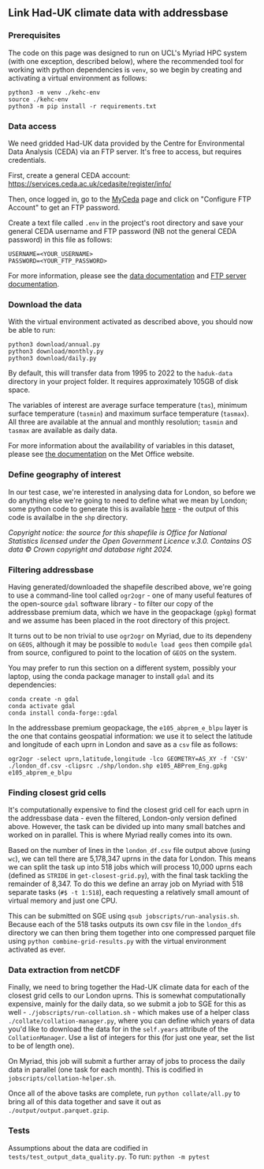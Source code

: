 ## Link Had-UK climate data with addressbase

### Prerequisites

The code on this page was designed to run on UCL's Myriad HPC system (with one exception, described below), where the recommended tool for working with python dependencies is `venv`, so we begin by creating and activating a virtual environment as follows:

```
python3 -m venv ./kehc-env
source ./kehc-env
python3 -m pip install -r requirements.txt
```

### Data access

We need gridded Had-UK data provided by the Centre for Environmental Data Analysis (CEDA) via an FTP server. It's free to access, but requires credentials. 

First, create a general CEDA account: 
https://services.ceda.ac.uk/cedasite/register/info/

Then, once logged in, go to the [MyCeda](https://services.ceda.ac.uk/cedasite/myceda?_ga=2.196270316.1731834615.1716882715-284125426.1716479512) page and click on "Configure FTP Account" to get an FTP password. 

Create a text file called `.env` in the project's root directory and save your general CEDA username and FTP password (NB not the general CEDA password) in this file as follows:

```
USERNAME=<YOUR_USERNAME>
PASSWORD=<YOUR_FTP_PASSWORD>
```

For more information, please see the [data documentation](https://catalogue.ceda.ac.uk/uuid/46f8c1377f8849eeb8570b8ac9b26d86) and [FTP server documentation](https://help.ceda.ac.uk/article/280-ftp).

### Download the data

With the virtual environment activated as described above, you should now be able to run: 

```
python3 download/annual.py
python3 download/monthly.py
python3 download/daily.py
```

By default, this will transfer data from 1995 to 2022 to the `haduk-data` directory in your project folder. It requires approximately 105GB of disk space. 

The variables of interest are average surface temperature (`tas`), minimum surface temperature (`tasmin`) and maximum surface temperature (`tasmax`). All three are available at the annual and monthly resolution; `tasmin` and `tasmax` are available as daily data. 

For more information about the availability of variables in this dataset, please see [the documentation](https://www.metoffice.gov.uk/research/climate/maps-and-data/data/haduk-grid/datasets) on the Met Office website. 

### Define geography of interest

In our test case, we're interested in analysing data for London, so before we do anything else we're going to need to define what we mean by London; some python code to generate this is available [here](./utils/get-london-outline.py) - the output of this code is availalbe in the `shp` directory. 

*Copyright notice: the source for this shapefile is Office for National Statistics licensed under the Open Government Licence v.3.0. Contains OS data © Crown copyright and database right 2024.* 

### Filtering addressbase

Having generated/downloaded the shapefile described above, we're going to use a command-line tool called `ogr2ogr` - one of many useful features of the open-source `gdal` software library - to filter our copy of the addressbase premium data, which we have in the geopackage (`gpkg`) format and we assume has been placed in the root directory of this project. 

It turns out to be non trivial to use `ogr2ogr` on Myriad, due to its dependeny on `GEOS`, although it may be possible to `module load geos` then compile `gdal` from source, configured to point to the location of `GEOS` on the system. 

You may prefer to run this section on a different system, possibly your laptop, using the conda package manager to install `gdal` and its dependencies:
```
conda create -n gdal
conda activate gdal
conda install conda-forge::gdal
```

In the addressbase premium geopackage, the `e105_abprem_e_blpu` layer is the one that contains geospatial information: we use it to select the latitude and longitude of each uprn in London and save as a `csv` file as follows: 

```
ogr2ogr -select uprn,latitude,longitude -lco GEOMETRY=AS_XY -f 'CSV' ./london_df.csv -clipsrc ./shp/london.shp e105_ABPrem_Eng.gpkg e105_abprem_e_blpu
```

### Finding closest grid cells

It's computationally expensive to find the closest grid cell for each uprn in the addressbase data - even the filtered, London-only version defined above. However, the task can be divided up into many small batches and worked on in parallel. This is where Myriad really comes into its own. 

Based on the number of lines in the `london_df.csv` file output above (using `wc`), we can tell there are 5,178,347 uprns in the data for London. This means we can split the task up into 518 jobs which will process 10,000 uprns each (defined as `STRIDE` in `get-closest-grid.py`), with the final task tackling the remainder of 8,347. To do this we define an array job on Myriad with 518 separate tasks (`#$ -t 1:518`), each requesting a relatively small amount of virtual memory and just one CPU. 

This can be submitted on SGE using `qsub jobscripts/run-analysis.sh`. Because each of the 518 tasks outputs its own csv file in the `london_dfs` directory we can then bring them together into one compressed parquet file using `python combine-grid-results.py` with the virtual environment activated as ever. 

### Data extraction from netCDF

Finally, we need to bring together the Had-UK climate data for each of the closest grid cells to our London uprns. This is somewhat computationally expensive, mainly for the daily data, so we submit a job to SGE for this as well - `./jobscripts/run-collation.sh` - which makes use of a helper class `./collate/collation-manager.py`, where you can define which years of data you'd like to download the data for in the `self.years` attribute of the `CollationManager`. Use a list of integers for this (for just one year, set the list to be of length one).

On Myriad, this job will submit a further array of jobs to process the daily data in parallel (one task for each month). This is codified in `jobscripts/collation-helper.sh`. 

Once all of the above tasks are complete, run `python collate/all.py` to bring all of this data together and save it out as `./output/output.parquet.gzip`. 

### Tests

Assumptions about the data are codified in `tests/test_output_data_quality.py`. To run: `python -m pytest`
